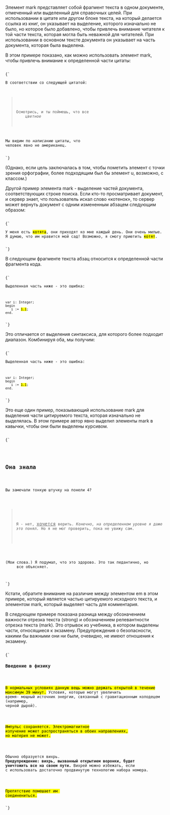 <p>
	 Элемент <LE>mark</LE> представляет собой фрагмент текста в одном документе, отмеченный или выделенный для справочных целей. При использовании в цитате или другом блоке текста, на который делается ссылка из книг, он указывает на выделение, которого изначально не было, но которое было добавлено, чтобы привлечь внимание читателя к той части текста, которая могла быть неважной для читателей. При использовании в основном тексте документа он указывает на часть документа, которая была выделена.
</p>

<ExampleBox>

В этом примере показано, как можно использовать элемент <LE>mark</LE>, чтобы привлечь внимание к определенной части цитаты:

<Code>
{`
<p lang="en-US">В соответствии со следующей цитатой:</p>
<blockquote lang="en-GB">
    <p>Осмотрись, и ты поймешь, что все
    <mark>цветное</mark></p>
</blockquote>
<p lang="en-US">Мы видим по <em>написанию</em> цитаты, что
человек явно не американец.</p>
`}
</Code>

(Однако, если цель заключалась в том, чтобы пометить элемент с точки зрения орфографии, более подходящим был бы элемент <LE>u</LE>, возможно, с классом.)

</ExampleBox>

<ExampleBox>

Другой пример элемента <LE>mark</LE> - выделение частей документа, соответствующих строке поиска. Если кто-то просматривает документ, и сервер знает, что пользователь искал слово «котенок», то сервер может вернуть документ с одним измененным абзацем следующим образом:

<Code>
{`
<p>У меня есть <mark>котята</mark>, они приходят ко мне каждый день. Они очень милые. Я думаю, что им нравится мой сад! Возможно, я смогу приютить <mark>котят</mark>.</p>
`}
</Code>

</ExampleBox>

<ExampleBox>

В следующем фрагменте текста абзац относится к определенной части фрагмента кода.

<Code>
{`
<p>Выделенная часть ниже - это ошибка:</p>
<pre><code>var i: Integer;
begin
   i := <mark>1.1</mark>;
end.</code></pre>
`}
</Code>

Это отличается от выделения синтаксиса, для которого более подходит диапазон. Комбинируя оба, мы получим:

<Code>
{`
<p>Выделенная часть ниже - это ошибка:</p>
<pre><code><span class=keyword>var</span> <span class=ident>i</span>: <span class=type>Integer</span>;
<span class=keyword>begin</span>
   <span class=ident>i</span> := <span class=literal><mark>1.1</mark></span>;
<span class=keyword>end</span>.</code></pre>
`}
</Code>

</ExampleBox>

<ExampleBox>

Это еще один пример, показывающий использование <LE>mark</LE> для выделения части цитируемого текста, которая изначально не выделялась. В этом примере автор явно выделил элементы <LE>mark</LE> в кавычки, чтобы они были выделены курсивом.

<Code>
{`
<style>
    blockquote mark, q mark {
    font: inherit; font-style: italic;
    text-decoration: none;
    background: transparent; color: inherit;
 }
 .bubble em {
    font: inherit; font-size: larger;
    text-decoration: underline;
 }
</style>
<article>
    <h1>Она знала</h1>
    <p>Вы замечали тонкую штучку на понели 4?</p>
    <blockquote>
         <p class="bubble">Я - нет, <em>хочется</em> верить. <mark>Конечно, на определенном уровне я даже это понял.</mark> Но я не мог проверить, пока не увижу сам.</p>
    </blockquote>
    <p>(Мои слова.) Я подумал, что это здорово. Это так педантично, но
     все объясняет.</p>
</article>
`}
</Code>

Кстати, обратите внимание на различие между элементом <LE>em</LE> в этом примере, который является частью цитируемого исходного текста, и элементом <LE>mark</LE>, который выделяет часть для комментария.

</ExampleBox>

<ExampleBox>

В следующем примере показана разница между обозначением важности отрезка текста (<LE>strong</LE>) и обозначением релевантности отрезка текста (<LE>mark</LE>). Это отрывок из учебника, в котором выделены части, относящиеся к экзамену. Предупреждения о безопасности, какими бы важными они ни были, очевидно, не имеют отношения к экзамену.

<Code>
{`
<h3>Введение в физику</h3>

<p><mark>В нормальных условиях данную вещь можно держать открытой в течение
максимум 39 минут.</mark> Условия, которые могут увеличить
время- мощный источник энергии, связанный с гравитационным колодецем (например,
черной дырой).</p>

<p><mark>Импульс сохраняется. Электромагнитное
излучение может распространяться в обоих направлениях,
но материя не может.</mark></p>

<p>Обычно образуется вихрь.
<strong>Предупреждение: вихрь, вызванный открытием воронки, будет
уничтожить все на своем пути.</strong> Вихрей можно избежать, если
с использовать достаточно продвинутую технологию набора номера.</p>

<p><mark>Препятствие помешает им 
соединениться.</mark></p>
`}
</Code>

</ExampleBox>




